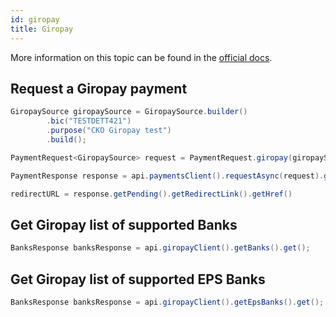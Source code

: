 ```yaml
---
id: giropay
title: Giropay
---
```


More information on this topic can be found in the [official docs](https://docs.checkout.com/payments/payment-methods/bank-transfers/giropay).

## Request a Giropay payment

```java
GiropaySource giropaySource = GiropaySource.builder()
        .bic("TESTDETT421")
        .purpose("CKO Giropay test")
        .build();

PaymentRequest<GiropaySource> request = PaymentRequest.giropay(giropaySource, com.checkout.common.Currency.EUR, 1000L);

PaymentResponse response = api.paymentsClient().requestAsync(request).get();

redirectURL = response.getPending().getRedirectLink().getHref()
```
## Get Giropay list of supported Banks

```java
BanksResponse banksResponse = api.giropayClient().getBanks().get();
```

## Get Giropay list of supported EPS Banks

```java
BanksResponse banksResponse = api.giropayClient().getEpsBanks().get();
```

